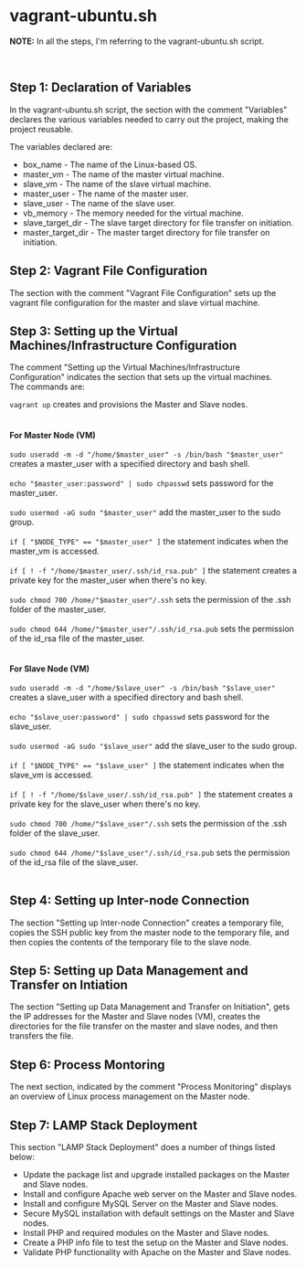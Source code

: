 <h1>vagrant-ubuntu.sh</h1>
  <p><strong>NOTE:</strong> In all the steps, I'm referring to the vagrant-ubuntu.sh script.</p>
  <br>
<h2>Step 1: Declaration of Variables</h2>
<p>In the vagrant-ubuntu.sh script, the section with the comment "Variables" declares the various variables needed to carry out the project, making the project reusable.</p>
<p>The variables declared are:
<ul>
  <li>box_name - The name of the Linux-based OS.</li>
  <li>master_vm - The name of the master virtual machine.</li>
  <li>slave_vm - The name of the slave virtual machine.</li>
  <li>master_user - The name of the master user.</li>
  <li>slave_user - The name of the slave user.</li>
  <li>vb_memory - The memory needed for the virtual machine.</li>
  <li>slave_target_dir - The slave target directory for file transfer on initiation.</li>
  <li>master_target_dir - The master target directory for file transfer on initiation.</li>
</ul>
</p>

<h2>Step 2: Vagrant File Configuration</h2>
<p>The section with the comment "Vagrant File Configuration" sets up the vagrant file configuration for the master and slave virtual machine.</p>

<h2>Step 3: Setting up the Virtual Machines/Infrastructure Configuration</h2>
<p>The comment "Setting up the Virtual Machines/Infrastructure Configuration" indicates the section that sets up the virtual machines.
  <br>
The commands are:</p> 
<code>vagrant up</code> creates and provisions the Master and Slave nodes.
  <br>
  <br>
<h4>For Master Node (VM)</h4>  
<code>sudo useradd -m -d "/home/$master_user" -s /bin/bash "$master_user"</code> creates a master_user with a specified directory and bash shell.
  <br>
  <br>
<code>echo "$master_user:password" | sudo chpasswd</code> sets password for the master_user.
  <br>
  <br>
<code>sudo usermod -aG sudo "$master_user"</code> add the master_user to the sudo group.
  <br>
  <br>
<code>if [ "$NODE_TYPE" == "$master_user" ]</code> the statement indicates when the master_vm is accessed.
  <br>
  <br>
<code>if [ ! -f "/home/$master_user/.ssh/id_rsa.pub" ]</code> the statement creates a private key for the master_user when there's no key.
  <br>
  <br>
<code>sudo chmod 700 /home/"$master_user"/.ssh</code> sets the permission of the .ssh folder of the master_user.
  <br>
  <br>
<code>sudo chmod 644 /home/"$master_user"/.ssh/id_rsa.pub</code> sets the permission of the id_rsa file of the master_user.
  <br>
  <br>
<h4>For Slave Node (VM)</h4>  
<code>sudo useradd -m -d "/home/$slave_user" -s /bin/bash "$slave_user"</code> creates a slave_user with a specified directory and bash shell.
  <br>
  <br>
<code>echo "$slave_user:password" | sudo chpasswd</code> sets password for the slave_user.
  <br>
  <br>
<code>sudo usermod -aG sudo "$slave_user"</code> add the slave_user to the sudo group.
  <br>
  <br>
<code>if [ "$NODE_TYPE" == "$slave_user" ]</code> the statement indicates when the slave_vm is accessed.
  <br>
  <br>
<code>if [ ! -f "/home/$slave_user/.ssh/id_rsa.pub" ]</code> the statement creates a private key for the slave_user when there's no key.
  <br>
  <br>
<code>sudo chmod 700 /home/"$slave_user"/.ssh</code> sets the permission of the .ssh folder of the slave_user.
  <br>
  <br>
<code>sudo chmod 644 /home/"$slave_user"/.ssh/id_rsa.pub</code> sets the permission of the id_rsa file of the slave_user.
  <br>
  <br>

<h2>Step 4: Setting up Inter-node Connection</h2>
<p>The section "Setting up Inter-node Connection" creates a temporary file, copies the SSH public key from the master node to the temporary file, and then copies the contents of the temporary file to the slave node.</p>

<h2>Step 5: Setting up Data Management and Transfer on Intiation</h2>
<p>The section "Setting up Data Management and Transfer on Initiation", gets the IP addresses for the Master and Slave nodes (VM), creates the directories for the file transfer on the master and slave nodes, and then transfers the file.</p>

<h2>Step 6: Process Montoring</h2>
<p>The next section, indicated by the comment "Process Monitoring" displays an overview of Linux process management on the Master node.</p>

<h2>Step 7: LAMP Stack Deployment</h2>
<p>This section "LAMP Stack Deployment" does a number of things listed below:</p>
<ul><li>Update the package list and upgrade installed packages on the Master and Slave nodes.</li>
<li>Install and configure Apache web server on the Master and Slave nodes.</li>
<li>Install and configure MySQL Server on the Master and Slave nodes.</li>
<li>Secure MySQL installation with default settings on the Master and Slave nodes.</li>
<li>Install PHP and required modules on the Master and Slave nodes.</li>
<li>Create a PHP info file to test the setup on the Master and Slave nodes.</li>
<li>Validate PHP functionality with Apache on the Master and Slave nodes.</li></ul>

